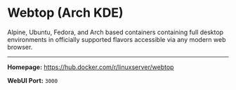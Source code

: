 # Webtop (Arch KDE)

Alpine, Ubuntu, Fedora, and Arch based containers containing full desktop environments in officially supported flavors accessible via any modern web browser.

---

**Homepage:** https://hub.docker.com/r/linuxserver/webtop

**WebUI Port:** `3000`